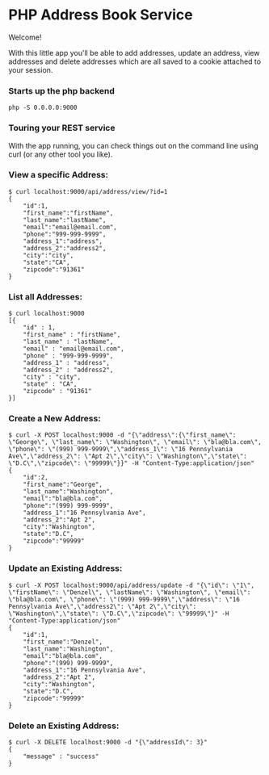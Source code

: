 # PHP Address Book Service

Welcome!

With this little app you'll be able to add addresses, update an address, view addresses and delete addresses which are all saved to a cookie attached to your session.

### Starts up the php backend
```
php -S 0.0.0.0:9000
```

### Touring your REST service

With the app running, you can check things out on the command line using curl (or any other tool you like).

### View a specific Address:
    $ curl localhost:9000/api/address/view/?id=1
    {
        "id":1,
        "first_name":"firstName",
        "last_name":"lastName",
        "email":"email@email.com",
        "phone":"999-999-9999",
        "address_1":"address",
        "address_2":"address2",
        "city":"city",
        "state":"CA",
        "zipcode":"91361"
    }

### List all Addresses:
    $ curl localhost:9000
    [{
        "id" : 1,
        "first_name" : "firstName",
        "last_name" : "lastName",
        "email" : "email@email.com",
        "phone" : "999-999-9999",
        "address_1" : "address",
        "address_2" : "address2",
        "city" : "city",
        "state" : "CA",
        "zipcode" : "91361"
    }]

### Create a New Address:
    $ curl -X POST localhost:9000 -d "{\"address\":{\"first_name\": \"George\", \"last_name\": \"Washington\", \"email\": \"bla@bla.com\", \"phone\": \"(999) 999-9999\",\"address_1\": \"16 Pennsylvania Ave\",\"address_2\": \"Apt 2\",\"city\": \"Washington\",\"state\": \"D.C\",\"zipcode\": \"99999\"}}" -H "Content-Type:application/json"
    {
        "id":2,
        "first_name":"George",
        "last_name":"Washington",
        "email":"bla@bla.com",
        "phone":"(999) 999-9999",
        "address_1":"16 Pennsylvania Ave",
        "address_2":"Apt 2",
        "city":"Washington",
        "state":"D.C",
        "zipcode":"99999"
    }

### Update an Existing Address:
    $ curl -X POST localhost:9000/api/address/update -d "{\"id\": \"1\", \"firstName\": \"Denzel\", \"lastName\": \"Washington\", \"email\": \"bla@bla.com\", \"phone\": \"(999) 999-9999\",\"address\": \"16 Pennsylvania Ave\",\"address2\": \"Apt 2\",\"city\": \"Washington\",\"state\": \"D.C\",\"zipcode\": \"99999\"}" -H "Content-Type:application/json"
    {
        "id":1,
        "first_name":"Denzel",
        "last_name":"Washington",
        "email":"bla@bla.com",
        "phone":"(999) 999-9999",
        "address_1":"16 Pennsylvania Ave",
        "address_2":"Apt 2",
        "city":"Washington",
        "state":"D.C",
        "zipcode":"99999"
    }

### Delete an Existing Address:
    $ curl -X DELETE localhost:9000 -d "{\"addressId\": 3}"
    { 
        "message" : "success"
    }